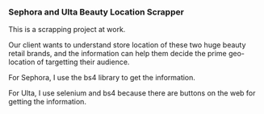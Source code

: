 ### Sephora and Ulta Beauty Location Scrapper

This is a scrapping project at work. 

Our client wants to understand store location of these two huge beauty retail brands, and the information can help them decide the prime geo-location of targetting their audience.

For Sephora, I use the bs4 library to get the information.

For Ulta, I use selenium and bs4 because there are buttons on the web for getting the information.
